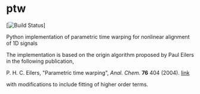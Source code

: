 # ptw
[![Build Status](https://www.travis-ci.org/RealPolitiX/ptw.svg?branch=master)]

Python implementation of parametric time warping for nonlinear alignment of 1D signals



The implementation is based on the origin algorithm proposed by Paul Eilers in the following publication,

P. H. C. Eilers, "Parametric time warping", *Anal. Chem.* **76** 404 (2004). [link](https://pubs.acs.org/doi/abs/10.1021/ac034800e)

with modifications to include fitting of higher order terms.